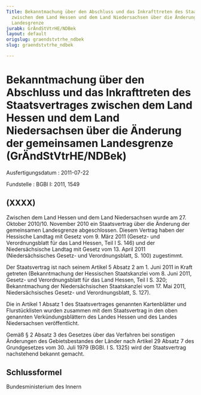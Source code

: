 ```yaml
---
Title: Bekanntmachung über den Abschluss und das Inkrafttreten des Staatsvertrages
  zwischen dem Land Hessen und dem Land Niedersachsen über die Änderung der gemeinsamen
  Landesgrenze
jurabk: GrÄndStVtrHE/NDBek
layout: default
origslug: graendstvtrhe_ndbek
slug: graendstvtrhe_ndbek

---
```


# Bekanntmachung über den Abschluss und das Inkrafttreten des Staatsvertrages zwischen dem Land Hessen und dem Land Niedersachsen über die Änderung der gemeinsamen Landesgrenze (GrÄndStVtrHE/NDBek)

Ausfertigungsdatum
:   2011-07-22

Fundstelle
:   BGBl I: 2011, 1549


## (XXXX)

Zwischen dem Land Hessen und dem Land Niedersachsen wurde am
27\. Oktober 2010/10. November 2010 ein Staatsvertrag über die Änderung
der gemeinsamen Landesgrenze abgeschlossen. Diesem Vertrag haben der
Hessische Landtag mit Gesetz vom 9. März 2011 (Gesetz- und
Verordnungsblatt für das Land Hessen, Teil I S. 146) und der
Niedersächsische Landtag mit Gesetz vom 13. April 2011
(Niedersächsisches Gesetz- und Verordnungsblatt, S. 100) zugestimmt.

Der Staatsvertrag ist nach seinem Artikel 5 Absatz 2 am 1. Juni 2011
in Kraft getreten (Bekanntmachung der Hessischen Staatskanzlei vom 8.
Juni 2011, Gesetz- und Verordnungsblatt für das Land Hessen, Teil I S.
320; Bekanntmachung der Niedersächsischen Staatskanzlei vom 17. Mai
2011, Niedersächsisches Gesetz- und Verordnungsblatt, S. 127).

Die in Artikel 1 Absatz 1 des Staatsvertrages genannten Kartenblätter
und Flurstücklisten wurden zusammen mit dem Staatsvertrag in den oben
genannten Verkündungsblättern des Landes Hessen und des Landes
Niedersachsen veröffentlicht.

Gemäß § 2 Absatz 3 des Gesetzes über das Verfahren bei sonstigen
Änderungen des Gebietsbestandes der Länder nach Artikel 29 Absatz 7
des Grundgesetzes vom 30. Juli 1979 (BGBl. I S. 1325) wird der
Staatsvertrag nachstehend bekannt gemacht.


## Schlussformel

Bundesministerium des Innern

